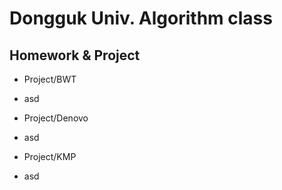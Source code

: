 # Dongguk Univ. Algorithm class
## Homework & Project

* Project/BWT
- asd

* Project/Denovo
- asd

* Project/KMP
- asd
